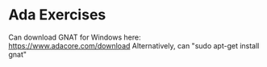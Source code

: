 # Ada Exercises
Can download GNAT for Windows here: https://www.adacore.com/download
Alternatively, can "sudo apt-get install gnat"
